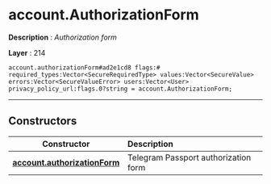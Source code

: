 # account.AuthorizationForm

**Description** : *Authorization form*

**Layer** : 214

```tl
account.authorizationForm#ad2e1cd8 flags:# required_types:Vector<SecureRequiredType> values:Vector<SecureValue> errors:Vector<SecureValueError> users:Vector<User> privacy_policy_url:flags.0?string = account.AuthorizationForm;
```

---

## Constructors

| Constructor | Description |
| :---: | :--- |
| [**account.authorizationForm**](constructor/account.authorizationForm) | Telegram Passport authorization form |